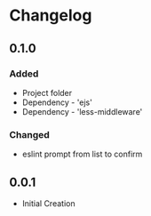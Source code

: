 # Changelog

## 0.1.0

### Added

- Project folder
- Dependency - 'ejs'
- Dependency - 'less-middleware'

### Changed

- eslint prompt from list to confirm

## 0.0.1

- Initial Creation
